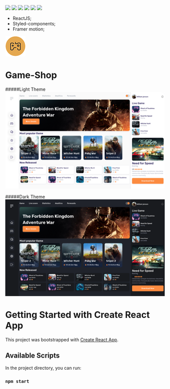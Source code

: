 ![](https://img.shields.io/github/stars/pandao/editor.md.svg) ![](https://img.shields.io/github/forks/pandao/editor.md.svg) ![](https://img.shields.io/github/tag/pandao/editor.md.svg) ![](https://img.shields.io/github/release/pandao/editor.md.svg) ![](https://img.shields.io/github/issues/pandao/editor.md.svg) ![](https://img.shields.io/bower/v/editor.md.svg)


- ReactJS;
- Styled-components;
- Framer motion;

![](https://github.com/OPSRv/Game-Shop/blob/master/public/favicon.png?raw=true)
# Game-Shop


#####Light Theme
![](https://github.com/OPSRv/Game-Shop/blob/master/public/%D0%97%D0%BD%D1%96%D0%BC%D0%BE%D0%BA%20%D0%B5%D0%BA%D1%80%D0%B0%D0%BD%D0%B0%202022-05-02%20%D0%BE%2023.39.51.png?raw=true)


#####Dark Theme
![](https://github.com/OPSRv/Game-Shop/blob/master/public/%D0%97%D0%BD%D1%96%D0%BC%D0%BE%D0%BA%20%D0%B5%D0%BA%D1%80%D0%B0%D0%BD%D0%B0%202022-05-02%20%D0%BE%2023.39.43.png?raw=true)


# Getting Started with Create React App

This project was bootstrapped with [Create React App](https://github.com/facebook/create-react-app).

## Available Scripts

In the project directory, you can run:

### `npm start`
